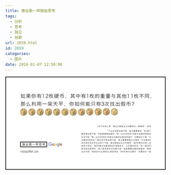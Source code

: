 ```yaml
---
title: 像谷歌一样鼓励思考
tags:
  - 分析
  - 思考
  - 独立
  - 谷歌
url: 2659.html
id: 2659
categories:
  - 图片
date: 2016-01-07 12:50:00
---
```


[![辨假币](/images/uploads/2016/03/辨假币.jpg)](/images/uploads/2016/03/辨假币.jpg)